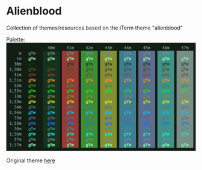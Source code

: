 # Alienblood
Collection of themes/resources based on the iTerm theme "alienblood"

Palette:  
![alt text](https://github.com/thetomcraig/Alienblood/blob/master/alien_blood.png "Alien Blood")

Original theme [here](https://github.com/mbadolato/iTerm2-Color-Schemes#alienblood)

